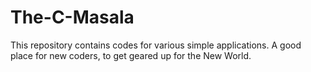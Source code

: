 # The-C-Masala
This repository contains codes for various simple applications. A good place for new coders, to get geared up for the New World.
